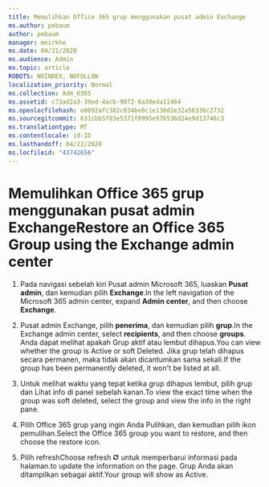 ```yaml
---
title: Memulihkan Office 365 grup menggunakan pusat admin Exchange
ms.author: pebaum
author: pebaum
manager: mnirkhe
ms.date: 04/21/2020
ms.audience: Admin
ms.topic: article
ROBOTS: NOINDEX, NOFOLLOW
localization_priority: Normal
ms.collection: Adm_O365
ms.assetid: c73ad2a3-39ed-4acb-9872-6a38eda11464
ms.openlocfilehash: e0092afc382c034be0c1e130d2e32a56330c2732
ms.sourcegitcommit: 631cbb5f03e5371f0995e976536d24e9d13746c3
ms.translationtype: MT
ms.contentlocale: id-ID
ms.lasthandoff: 04/22/2020
ms.locfileid: "43742656"
---
```

# <a name="restore-an-office-365-group-using-the-exchange-admin-center"></a><span data-ttu-id="c431b-102">Memulihkan Office 365 grup menggunakan pusat admin Exchange</span><span class="sxs-lookup"><span data-stu-id="c431b-102">Restore an Office 365 Group using the Exchange admin center</span></span>

1. <span data-ttu-id="c431b-103">Pada navigasi sebelah kiri Pusat admin Microsoft 365, luaskan **Pusat admin**, dan kemudian pilih **Exchange**.</span><span class="sxs-lookup"><span data-stu-id="c431b-103">In the left navigation of the Microsoft 365 admin center, expand **Admin center**, and then choose **Exchange**.</span></span>
    
2. <span data-ttu-id="c431b-104">Pusat admin Exchange, pilih **penerima**, dan kemudian pilih **grup**.</span><span class="sxs-lookup"><span data-stu-id="c431b-104">In the Exchange admin center, select **recipients**, and then choose **groups**.</span></span> <span data-ttu-id="c431b-105">Anda dapat melihat apakah Grup aktif atau lembut dihapus.</span><span class="sxs-lookup"><span data-stu-id="c431b-105">You can view whether the group is Active or soft Deleted.</span></span> <span data-ttu-id="c431b-106">Jika grup telah dihapus secara permanen, maka tidak akan dicantumkan sama sekali.</span><span class="sxs-lookup"><span data-stu-id="c431b-106">If the group has been permanently deleted, it won't be listed at all.</span></span>
    
3. <span data-ttu-id="c431b-107">Untuk melihat waktu yang tepat ketika grup dihapus lembut, pilih grup dan Lihat info di panel sebelah kanan.</span><span class="sxs-lookup"><span data-stu-id="c431b-107">To view the exact time when the group was soft deleted, select the group and view the info in the right pane.</span></span>
    
4. <span data-ttu-id="c431b-108">Pilih Office 365 grup yang ingin Anda Pulihkan, dan kemudian pilih ikon pemulihan.</span><span class="sxs-lookup"><span data-stu-id="c431b-108">Select the Office 365 group you want to restore, and then choose the restore icon.</span></span>
    
5. <span data-ttu-id="c431b-109">Pilih refresh</span><span class="sxs-lookup"><span data-stu-id="c431b-109">Choose refresh</span></span> ![Ikon Segarkan](media/6464df90-2a91-4c1f-92a6-9a38c7696ac3.gif) <span data-ttu-id="c431b-111">untuk memperbarui informasi pada halaman.</span><span class="sxs-lookup"><span data-stu-id="c431b-111">to update the information on the page.</span></span> <span data-ttu-id="c431b-112">Grup Anda akan ditampilkan sebagai aktif.</span><span class="sxs-lookup"><span data-stu-id="c431b-112">Your group will show as Active.</span></span> 
    

